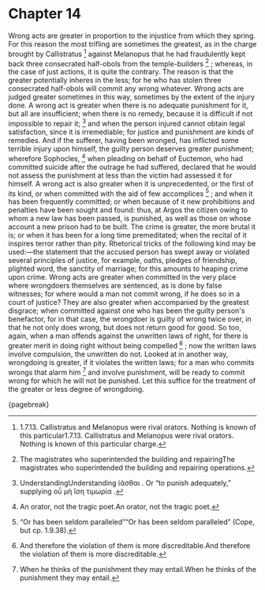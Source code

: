 # Chapter 14

Wrong acts are greater in proportion to the injustice from which they spring. For this reason the most trifling are sometimes the greatest, as in
the charge brought by Callistratus [^^13_1] against Melanopus that he had fraudulently kept back three consecrated half-obols from the
temple-builders [^^13_2] ; whereas, in the case of just actions, it is quite the contrary. The reason is that the greater potentially inheres in the
less; for he who has stolen three consecrated half-obols will commit any wrong whatever. Wrong acts are judged greater sometimes in this way,
sometimes by the extent of the injury done. A wrong act is greater when there is no adequate punishment for it, but all are insufficient; when there
is no remedy, because it is difficult if not impossible to repair it; [^^13_3] and when the person injured cannot obtain legal satisfaction, since
it is irremediable; for justice and punishment are kinds of remedies. And if the sufferer, having been wronged, has inflicted some terrible injury
upon himself, the guilty person deserves greater punishment; wherefore Sophocles, [^^13_4] when pleading on behalf of Euctemon, who had committed
suicide after the outrage he had suffered, declared that he would not assess the punishment at less than the victim had assessed it for himself. A
wrong act is also greater when it is unprecedented, or the first of its kind, or when committed with the aid of few accomplices [^^13_5] ; and when
it has been frequently committed; or when because of it new prohibitions and penalties have been sought and found: thus, at Argos the citizen owing
to whom a new law has been passed, is punished, as well as those on whose account a new prison had to be built. The crime is greater, the more
brutal it is; or when it has been for a long time premeditated; when the recital of it inspires terror rather than pity. Rhetorical tricks of the
following kind may be used:—the statement that the accused person has swept away or violated several principles of justice, for example, oaths,
pledges of friendship, plighted word, the sanctity of marriage; for this amounts to heaping crime upon crime. Wrong acts are greater when committed
in the very place where wrongdoers themselves are sentenced, as is done by false witnesses; for where would a man not commit wrong, if he does so in
a court of justice? They are also greater when accompanied by the greatest disgrace; when committed against one who has been the guilty person's
benefactor, for in that case, the wrongdoer is guilty of wrong twice over, in that he not only does wrong, but does not return good for good. So
too, again, when a man offends against the unwritten laws of right, for there is greater merit in doing right without being compelled [^^13_6] ; now
the written laws involve compulsion, the unwritten do not. Looked at in another way, wrongdoing is greater, if it violates the written laws; for a
man who commits wrongs that alarm him [^^13_7] and involve punishment, will be ready to commit wrong for which he will not be punished. Let this
suffice for the treatment of the greater or less degree of wrongdoing.

{pagebreak}

[^^13_1]: 1.7.13. Callistratus and Melanopus were rival orators. Nothing is known of this particular1.7.13. Callistratus and Melanopus were rival
orators. Nothing is known of this particular charge.

[^^13_2]: The magistrates who superintended the building and repairingThe magistrates who superintended the building and repairing operations.

[^^13_3]: UnderstandingUnderstanding ἰᾶσθαι . Or “to punish adequately,” supplying οὗ μὴ ἴση τιμωρία .

[^^13_4]: An orator, not the tragic poet.An orator, not the tragic poet.

[^^13_5]: “Or has been seldom paralleled”“Or has been seldom paralleled” (Cope, but cp. 1.9.38).

[^^13_6]: And therefore the violation of them is more discreditable.And therefore the violation of them is more discreditable.

[^^13_7]: When he thinks of the punishment they may entail.When he thinks of the punishment they may entail. 

